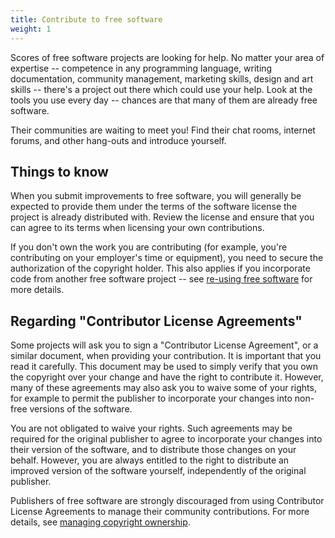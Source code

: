 ```yaml
---
title: Contribute to free software
weight: 1
---
```


Scores of free software projects are looking for help. No matter your area of
expertise -- competence in any programming language, writing documentation,
community management, marketing skills, design and art skills -- there's a
project out there which could use your help. Look at the tools you use every day
-- chances are that many of them are already free software.

Their communities are waiting to meet you! Find their chat rooms, internet
forums, and other hang-outs and introduce yourself.

## Things to know

When you submit improvements to free software, you will generally be expected to
provide them under the terms of the software license the project is already
distributed with. Review the license and ensure that you can agree to its terms
when licensing your own contributions.

If you don't own the work you are contributing (for example, you're contributing
on your employer's time or equipment), you need to secure the authorization of
the copyright holder. This also applies if you incorporate code from another
free software project -- see <nobr>[re-using free software][0]</nobr> for
more details.

[0]: /learn/participate/derived-works/

## Regarding "Contributor License Agreements"

Some projects will ask you to sign a "Contributor License Agreement", or a
similar document, when providing your contribution. It is important that you
read it carefully. This document may be used to simply verify that you own the
copyright over your change and have the right to contribute it. However, many of
these agreements may also ask you to waive some of your rights, for example to
permit the publisher to incorporate your changes into non-free versions of the
software.

You are not obligated to waive your rights. Such agreements may be required for
the original publisher to agree to incorporate your changes into their version
of the software, and to distribute those changes on your behalf. However, you
are always entitled to the right to distribute an improved version of the
software yourself, independently of the original publisher.

Publishers of free software are strongly discouraged from using Contributor
License Agreements to manage their community contributions. For more details,
see [managing copyright ownership][1].

[1]: /learn/participate/copyright-ownership/
